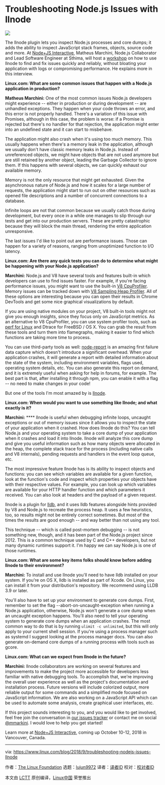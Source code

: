 Troubleshooting Node.js Issues with llnode
======

![](https://www.linux.com/sites/lcom/files/styles/rendered_file/public/node_1920.jpg?itok=Cwd2YtPd)

The llnode plugin lets you inspect Node.js processes and core dumps; it adds the ability to inspect JavaScript stack frames, objects, source code and more. At [Node+JS Interactive][1], Matheus Marchini, Node.js Collaborator and Lead Software Engineer at Sthima, will host a [workshop][2] on how to use llnode to find and fix issues quickly and reliably, without bloating your application with logs or compromising performance. He explains more in this interview.

**Linux.com: What are some common issues that happen with a Node.js application in production?**

**Matheus Marchini:** One of the most common issues Node.js developers might experience -- either in production or during development -- are unhandled exceptions. They happen when your code throws an error, and this error is not properly handled. There's a variation of this issue with Promises, although in this case, the problem is worse: if a Promise is rejected but there's no handler for that rejection, the application might enter into an undefined state and it can start to misbehave.

The application might also crash when it's using too much memory. This usually happens when there's a memory leak in the application, although we usually don't have classic memory leaks in Node.js. Instead of unreferenced objects, we might have objects that are not used anymore but are still retained by another object, leading the Garbage Collector to ignore them. If this happens with several objects, we can quickly exhaust our available memory.

Memory is not the only resource that might get exhausted. Given the asynchronous nature of Node.js and how it scales for a large number of requests, the application might start to run out on other resources such as opened file descriptions and a number of concurrent connections to a database.

Infinite loops are not that common because we usually catch those during development, but every once in a while one manages to slip through our tests and get into our production servers. These are pretty catastrophic because they will block the main thread, rendering the entire application unresponsive.

The last issues I'd like to point out are performance issues. Those can happen for a variety of reasons, ranging from unoptimized function to I/O latency.

**Linux.com: Are there any quick tests you can do to determine what might be happening with your Node.js application?**

**Marchini:** Node.js and V8 have several tools and features built-in which developers can use to find issues faster. For example, if you're facing performance issues, you might want to use the built-in [V8 CpuProfiler][3]. Memory issues can be tracked down with [V8 Sampling Heap Profiler][4]. All of these options are interesting because you can open their results in Chrome DevTools and get some nice graphical visualizations by default.

If you are using native modules on your project, V8 built-in tools might not give you enough insights, since they focus only on JavaScript metrics. As an alternative to V8 CpuProfiler, you can use system profiler tools, such as [perf for Linux][5] and Dtrace for FreeBSD / OS X. You can grab the result from these tools and turn them into flamegraphs, making it easier to find which functions are taking more time to process.

You can use third-party tools as well: [node-report][6] is an amazing first failure data capture which doesn't introduce a significant overhead. When your application crashes, it will generate a report with detailed information about the state of the system, including environment variables, flags used, operating system details, etc. You can also generate this report on demand, and it is extremely useful when asking for help in forums, for example. The best part is that, after installing it through npm, you can enable it with a flag -- no need to make changes in your code!

But one of the tools I'm most amazed by is [llnode][7].

**Linux.com: When would you want to use something like llnode; and what exactly is it?**

**Marchini:** **** llnode is useful when debugging infinite loops, uncaught exceptions or out of memory issues since it allows you to inspect the state of your application when it crashed. How does llnode do this? You can tell Node.js and your operating system to take a core dump of your application when it crashes and load it into llnode. llnode will analyze this core dump and give you useful information such as how many objects were allocated in the heap, the complete stack trace for the process (including native calls and V8 internals), pending requests and handlers in the event loop queue, etc.

The most impressive feature llnode has is its ability to inspect objects and functions: you can see which variables are available for a given function, look at the function's code and inspect which properties your objects have with their respective values. For example, you can look up which variables are available for your HTTP handler function and which parameters it received. You can also look at headers and the payload of a given request.

llnode is a plugin for [lldb][8], and it uses lldb features alongside hints provided by V8 and Node.js to recreate the process heap. It uses a few heuristics, too, so results might not be entirely correct sometimes. But most of the times the results are good enough -- and way better than not using any tool.

This technique -- which is called post-mortem debugging -- is not something new, though, and it has been part of the Node.js project since 2012. This is a common technique used by C and C++ developers, but not many dynamic runtimes support it. I'm happy we can say Node.js is one of those runtimes.

**Linux.com: What are some key items folks should know before adding llnode to their environment?**

**Marchini:** To install and use llnode you'll need to have lldb installed on your system. If you're on OS X, lldb is installed as part of Xcode. On Linux, you can install it from your distribution's repository. We recommend using LLDB 3.9 or later.

You'll also have to set up your environment to generate core dumps. First, remember to set the flag --abort-on-uncaught-exception when running a Node.js application, otherwise, Node.js won't generate a core dump when an uncaught exception happens. You'll also need to tell your operating system to generate core dumps when an application crashes. The most common way to do that is by running `ulimit -c unlimited`, but this will only apply to your current shell session. If you're using a process manager such as systemd I suggest looking at the process manager docs. You can also generate on-demand core dumps of a running process with tools such as gcore.

**Linux.com: What can we expect from llnode in the future?**

**Marchini:** llnode collaborators are working on several features and improvements to make the project more accessible for developers less familiar with native debugging tools. To accomplish that, we're improving the overall user experience as well as the project's documentation and installation process. Future versions will include colorized output, more reliable output for some commands and a simplified mode focused on JavaScript information. We are also working on a JavaScript API which can be used to automate some analysis, create graphical user interfaces, etc.

If this project sounds interesting to you, and you would like to get involved, feel free join the conversation in [our issues tracker][9] or contact me on social [@mmarkini][10]. I would love to help you get started!

Learn more at [Node+JS Interactive][1], coming up October 10-12, 2018 in Vancouver, Canada.

--------------------------------------------------------------------------------

via: https://www.linux.com/blog/2018/9/troubleshooting-nodejs-issues-llnode

作者：[The Linux Foundation][a]
选题：[lujun9972](https://github.com/lujun9972)
译者：[译者ID](https://github.com/译者ID)
校对：[校对者ID](https://github.com/校对者ID)

本文由 [LCTT](https://github.com/LCTT/TranslateProject) 原创编译，[Linux中国](https://linux.cn/) 荣誉推出

[a]: https://www.linux.com/users/ericstephenbrown
[1]: https://events.linuxfoundation.org/events/node-js-interactive-2018/?utm_source=Linux.com&utm_medium=article&utm_campaign=jsint18
[2]: http://sched.co/G285
[3]: https://nodejs.org/api/inspector.html#inspector_cpu_profiler
[4]: https://github.com/v8/sampling-heap-profiler
[5]: http://www.brendangregg.com/blog/2014-09-17/node-flame-graphs-on-linux.html
[6]: https://github.com/nodejs/node-report
[7]: https://github.com/nodejs/llnode
[8]: https://lldb.llvm.org/
[9]: https://github.com/nodejs/llnode/issues
[10]: https://twitter.com/mmarkini
